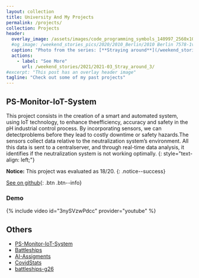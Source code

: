 ```yaml
---
layout: collection
title: University And My Projects
permalink: /projects/
collection: Projects
header:
  overlay_image: /assets/images/code_programming_symbols_140997_2560x1080.jpg
  #og_image: /weekend_stories_pics/2020/2010_Berlin/2010 Berlin 7578-1v (02. Okt. 2020).jpg
  caption: "Photo from the series: [**Straying around**](/weekend_stories/2021/2021-03_Stray_around_3/)"
  actions:
    - label: "See More"
      url: /weekend_stories/2021/2021-03_Stray_around_3/
#excerpt: "This post has an overlay header image"
tagline: "Check out some of my past projects"
---
```


## PS-Monitor-IoT-System

This project consists in the creation of a smart and automated system, using IoT technology, to enhance theefficiency, accuracy and safety in the pH industrial control process. By incorporating sensors, we can detectproblems before they lead to costly downtime or safety hazards.The sensors collect data relative to the neutralization system’s environment. All this data is sent to a centralserver, and through real-time data analysis, it identifies if the neutralization system is not working optimally.
{: style="text-align: left;"}

**Notice:** This project was evaluated as 18/20.
{: .notice--success}

[See on github](https://github.com/MiguelRocha2001/PS-Monitor-IoT-System){: .btn .btn--info}


### Demo
{% include video id="3nySVzwPdcc" provider="youtube" %}


## Others

- [PS-Monitor-IoT-System](https://github.com/MiguelRocha2001/PS-Monitor-IoT-System)
- [Battleships]()
- [AI-Assigments]()
- [CovidStats]()
- [battleships-g26]()